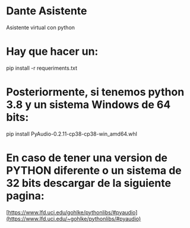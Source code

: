 # Dante Asistente
Asistente virtual con python

# Hay que hacer un:
pip install -r requeriments.txt

# Posteriormente, si tenemos python 3.8 y un sistema Windows de 64 bits:
pip install PyAudio-0.2.11-cp38-cp38-win_amd64.whl

# En caso de tener una version de PYTHON diferente o un sistema de 32 bits descargar de la siguiente pagina:
[https://www.lfd.uci.edu/gohlke/pythonlibs/#pyaudio](https://www.lfd.uci.edu/~gohlke/pythonlibs/#pyaudio)
